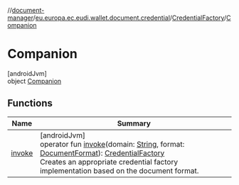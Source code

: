 //[document-manager](../../../../index.md)/[eu.europa.ec.eudi.wallet.document.credential](../../index.md)/[CredentialFactory](../index.md)/[Companion](index.md)

# Companion

[androidJvm]\
object [Companion](index.md)

## Functions

| Name | Summary |
|---|---|
| [invoke](invoke.md) | [androidJvm]<br>operator fun [invoke](invoke.md)(domain: [String](https://kotlinlang.org/api/latest/jvm/stdlib/kotlin-stdlib/kotlin/-string/index.html), format: [DocumentFormat](../../../eu.europa.ec.eudi.wallet.document.format/-document-format/index.md)): [CredentialFactory](../index.md)<br>Creates an appropriate credential factory implementation based on the document format. |
